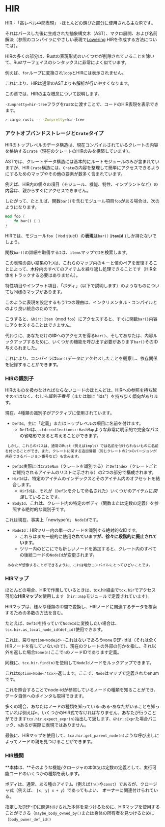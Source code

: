 # <!--The HIR--> HIR

<!--The HIR – "High-Level Intermediate Representation"– is the primary IR used in most of rustc.-->
HIR -「高レベル中間表現」 -ほとんどの錆びた部分に使用される主なIRです。
<!--It is a compiler-friendly representation of the abstract syntax tree (AST) that is generated after parsing, macro expansion, and name resolution (see [Lowering](./lowering.html) for how the HIR is created).-->
それはパースした後に生成された抽象構文木（AST）、マクロ展開、および名前解決（参照のコンパイラにやさしい表現で[Lowering](./lowering.html) HIRを作成する方法については）。
<!--Many parts of HIR resemble Rust surface syntax quite closely, with the exception that some of Rust's expression forms have been desugared away.-->
HIRの多くの部分は、Rustの表現形式のいくつかが削除されていることを除いて、Rustサーフェイスのシンタックスに非常によく似ています。
<!--For example, `for` loops are converted into a `loop` and do not appear in the HIR.-->
例えば、`for`ループに変換され`loop`とHIRには表示されません。
<!--This makes HIR more amenable to analysis than a normal AST.-->
これにより、HIRは通常のASTよりも解析が行いやすくなります。

<!--This chapter covers the main concepts of the HIR.-->
この章では、HIRの主な概念について説明します。

<!--You can view the HIR representation of your code by passing the `-Zunpretty=hir-tree` flag to rustc:-->
`-Zunpretty=hir-tree`フラグをrustcに渡すことで、コードのHIR表現を表示できます。

```bash
> cargo rustc -- -Zunpretty=hir-tree
```

### <!--Out-of-band storage and the `Crate` type--> アウトオブバンドストレージと`Crate`タイプ

<!--The top-level data-structure in the HIR is the `Crate`, which stores the contents of the crate currently being compiled (we only ever construct HIR for the current crate).-->
HIRのトップレベルのデータ構造は、現在コンパイルされているクレートの内容を格納する`Crate`（現在のクレートのHIRのみを構築しています）。
<!--Whereas in the AST the crate data structure basically just contains the root module, the HIR `Crate` structure contains a number of maps and other things that serve to organize the content of the crate for easier access.-->
ASTでは、クレートデータ構造には基本的にルートモジュールのみが含まれていますが、HIR `Crate`構造には、`Crate`の内容を整理して簡単にアクセスできるようにするためのマップやその他の要素が数多く含まれています。

<!--For example, the contents of individual items (eg modules, functions, traits, impls, etc) in the HIR are not immediately accessible in the parents.-->
例えば、HIR内の個々の項目（モジュール、機能、特性、インプラントなど）の内容は、親からすぐにアクセスできません。
<!--So, for example, if there is a module item `foo` containing a function `bar()`:-->
したがって、たとえば、関数`bar()`を含むモジュール項目`foo`がある場合は、次のようになります。

```rust
mod foo {
    fn bar() { }
}
```

<!--then in the HIR the representation of module `foo` (the `Mod` stuct) would only have the **`ItemId`** `I` of `bar()`.-->
HIRでは、モジュール`foo`（ `Mod` stuct）の**表現**は`bar()` **`ItemId`** `I`しか持たないでしょう。
<!--To get the details of the function `bar()`, we would lookup `I` in the `items` map.-->
関数`bar()`の詳細を取得する`I`は、`items`マップで`I`を検索します。

<!--One nice result from this representation is that one can iterate over all items in the crate by iterating over the key-value pairs in these maps (without the need to trawl through the whole HIR).-->
この表現の良い結果の1つは、これらのマップ内のキーと値のペアを反復することによって、木枠内のすべてのアイテムを繰り返し処理できることです（HIR全体をトラックする必要はありません）。
<!--There are similar maps for things like trait items and impl items, as well as "bodies"(explained below).-->
特性項目やインプット項目、「ボディ」（以下で説明します）のようなものについても同様のマップがあります。

<!--The other reason to set up the representation this way is for better integration with incremental compilation.-->
このように表現を設定するもう1つの理由は、インクリメンタル・コンパイルとのより良い統合のためです。
<!--This way, if you gain access to an `&hir::Item` (eg for the mod `foo`), you do not immediately gain access to the contents of the function `bar()`.-->
こうすると、`&hir::Item`（mod `foo`）にアクセスすると、すぐに関数`bar()`内容にアクセスすることはできません。
<!--Instead, you only gain access to the **id** for `bar()`, and you must invoke some function to lookup the contents of `bar()` given its id;-->
代わりに、あなただけの**ID**へのアクセスを得る`bar()`、そしてあなたは、内容ルックアップするために、いくつかの機能を呼び出す必要があります`bar()`そのID与えられました。
<!--this gives the compiler a chance to observe that you accessed the data for `bar()`, and then record the dependency.-->
これにより、コンパイラは`bar()`データにアクセスしたことを観察し、依存関係を記録することができます。

<span id="hir-id"></span>
### <!--Identifiers in the HIR--> HIRの識別子

<!--Most of the code that has to deal with things in HIR tends not to carry around references into the HIR, but rather to carry around *identifier numbers* (or just "ids").-->
HIRのものを扱わなければならないコードのほとんどは、HIRへの参照を持ち越すのではなく、むしろ*識別子番号*（または単に "ids"）を持ち歩く傾向があります。
<!--Right now, you will find four sorts of identifiers in active use:-->
現在、4種類の識別子がアクティブに使用されています。

- <!--`DefId`, which primarily names "definitions"or top-level items.-->
   `DefId`。主に「定義」またはトップレベルの項目に名前を付けます。
  - <!--You can think of a `DefId` as being shorthand for a very explicit and complete path, like `std::collections::HashMap`.-->
     `DefId`は、`std::collections::HashMap`ような非常に明示的で完全なパスの省略形であると考えることができます。
<!--However, these paths are able to name things that are not nameable in normal Rust (eg impls), and they also include extra information about the crate (such as its version number, as two versions of the same crate can co-exist).-->
     しかし、これらのパスは、通常のRust（例えばimpls）では名前を付けられないものに名前を付けることができ、また、クレートに関する追加情報（同じクレートの2つのバージョンが共存できるバージョン番号など）も含みます。
  - <!--A `DefId` really consists of two parts, a `CrateNum` (which identifies the crate) and a `DefIndex` (which indixes into a list of items that is maintained per crate).-->
     `DefId`実際には`CrateNum`（クレートを識別する）と`DefIndex`（クレートごとに維持されるアイテムのリストに示される）の2つの部分で構成されます。
- <!--`HirId`, which combines the index of a particular item with an offset within that item.-->
   `HirId`は、特定のアイテムのインデックスとそのアイテム内のオフセットを結合します。
  - <!--the key point of a `HirId` is that it is *relative* to some item (which is named via a `DefId`).-->
     `HirId`は、それが（`DefId`を介して命名された）いくつかのアイテムに*関連*していることです。
- <!--`BodyId`, this is an absolute identifier that refers to a specific body (definition of a function or constant) in the crate.-->
   `BodyId`、これは、クレート内の特定のボディ（関数または定数の定義）を参照する絶対的な識別子です。
<!--It is currently effectively a "newtype'd"`NodeId`.-->
   これは現在、事実上「newtype'd」 `NodeId`です。
- <!--`NodeId`, which is an absolute id that identifies a single node in the HIR tree.-->
   `NodeId`：HIRツリー内の単一のノードを識別する絶対的なIDです。
  - <!--While these are still in common use, **they are being slowly phased out**.-->
     これらはまだ一般的に使用**されてい**ます**が、徐々に段階的に廃止されてい**ます。
  - <!--Since they are absolute within the crate, adding a new node anywhere in the tree causes the `NodeId` s of all subsequent code in the crate to change.-->
     ツリー内のどこにでも新しいノードを追加すると、クレート内のすべての後続コードの`NodeId`が変更されます。
<!--This is terrible for incremental compilation, as you can perhaps imagine.-->
     あなたが想像することができるように、これは増分コンパイルにとってひどいことです。

### <!--The HIR Map--> HIRマップ

<!--Most of the time when you are working with the HIR, you will do so via the **HIR Map**, accessible in the tcx via `tcx.hir` (and defined in the `hir::map` module).-->
ほとんどの場合、HIRで作業しているときは、tcx.hir経由で`tcx.hir`でアクセス可能な**HIRマップ**を使用します（`hir::map`モジュールで定義されています）。
<!--The HIR map contains a number of methods to convert between IDs of various kinds and to lookup data associated with an HIR node.-->
HIRマップは、様々な種類のID間で変換し、HIRノードに関連するデータを検索するための多数の方法を含む。

<!--For example, if you have a `DefId`, and you would like to convert it to a `NodeId`, you can use `tcx.hir.as_local_node_id(def_id)`.-->
たとえば、`DefId`を持っていて`NodeId`に変換したい場合は、`tcx.hir.as_local_node_id(def_id)`使用できます。
<!--This returns an `Option<NodeId>` – this will be `None` if the def-id refers to something outside of the current crate (since then it has no HIR node), but otherwise returns `Some(n)` where `n` is the node-id of the definition.-->
これは、戻り`Option<NodeId>` -これはないであろう`None` DEF-idは（それは全くHIRノードを有していないので）、現在のクレートの外部の何かを指し、それ以外を返した場合`Some(n)`ここで`n`のノードIDであります定義。

<!--Similarly, you can use `tcx.hir.find(n)` to lookup the node for a `NodeId`.-->
同様に、`tcx.hir.find(n)`を使用して`NodeId`ノードをルックアップできます。
<!--This returns a `Option<Node<'tcx>>`, where `Node` is an enum defined in the map;-->
これは`Option<Node<'tcx>>`返します。ここで、`Node`はマップで定義されたenumです。
<!--by matching on this you can find out what sort of node the node-id referred to and also get a pointer to the data itself.-->
これを照合することでnode-idが参照しているノードの種類を知ることができ、データ自体へのポインタも取得できます。
<!--Often, you know what sort of node `n` is – eg if you know that `n` must be some HIR expression, you can do `tcx.hir.expect_expr(n)`, which will extract and return the `&hir::Expr`, panicking if `n` is not in fact an expression.-->
多くの場合、あなたはノードの種類を知っている`n`ある-あなたがいることを知っていれば例えば`n`、いくつかのHIR式でなければなりません、あなたが行うことができます`tcx.hir.expect_expr(n)`抽出して返します、`&hir::Expr`た場合パニック、`n`あるが実際に表現ではありません。

<!--Finally, you can use the HIR map to find the parents of nodes, via calls like `tcx.hir.get_parent_node(n)`.-->
最後に、HIRマップを使用して、`tcx.hir.get_parent_node(n)`ような呼び出しによってノードの親を見つけることができます。

### <!--HIR Bodies--> HIR機関

<!--A **body** represents some kind of executable code, such as the body of a function/closure or the definition of a constant.-->
**本体は、**そのような機能/クロージャの本体又は定数の定義として、実行可能コードのいくつかの種類を表します。
<!--Bodies are associated with an **owner**, which is typically some kind of item (eg an `fn()` or `const`), but could also be a closure expression (eg `|x, y| x + y`).-->
ボディは、通常、ある種のアイテム（例えば`fn()`や`const`）であるが、クロージャ式（例えば、 `|x, y| x + y`）であってもよい、 **オーナー**に関連付けられている。
<!--You can use the HIR map to find the body associated with a given def-id (`maybe_body_owned_by()`) or to find the owner of a body (`body_owner_def_id()`).-->
指定したDEF-IDに関連付けられた本体を見つけるために、HIRマップを使用することができる（`maybe_body_owned_by()`または身体の所有者を見つけるために（`body_owner_def_id()`
